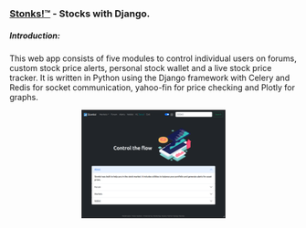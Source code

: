 ### [Stonks!:tm:](stonks-project)  -  Stocks with Django.

<h5>Introduction:</h5>
<p>This web app consists of five modules to control individual users on forums, custom stock price alerts, personal stock wallet and a live stock price tracker. It is written in Python using the Django framework with Celery and Redis for socket communication, yahoo-fin for price checking and Plotly for graphs.</p>
<p align="center">
  <img src="shots/home.png" width="50%" height="50%">
</p>
